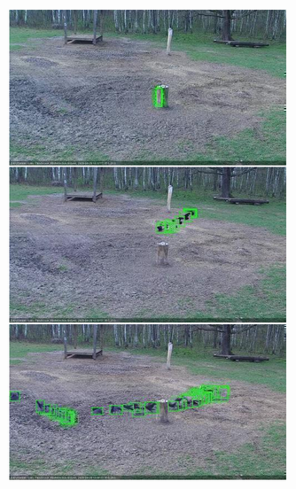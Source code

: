 ![20200429-180548-183552](in2/20200429/20200429-180548-183552_0_.jpg)
![20200429-183558-190602](in2/20200429/20200429-183558-190602_0_.jpg)
![20200429-190608-193614](in2/20200429/20200429-190608-193614_0_.jpg)
